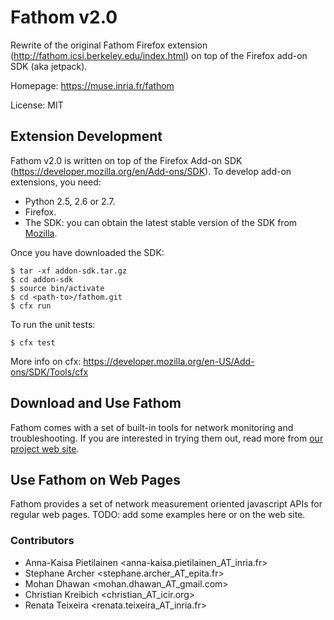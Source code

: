 # Fathom v2.0

Rewrite of the original Fathom Firefox extension (http://fathom.icsi.berkeley.edu/index.html) on top of the Firefox add-on SDK (aka jetpack).

Homepage: https://muse.inria.fr/fathom

License: MIT

## Extension Development

Fathom v2.0 is written on top of the Firefox Add-on SDK (https://developer.mozilla.org/en/Add-ons/SDK). To develop add-on extensions, you need:

- Python 2.5, 2.6 or 2.7.
- Firefox.
- The SDK: you can obtain the latest stable version of the SDK from [Mozilla](https://developer.mozilla.org/en-US/Add-ons/SDK/Tutorials/Installation).

Once you have downloaded the SDK:

```
$ tar -xf addon-sdk.tar.gz
$ cd addon-sdk
$ source bin/activate
$ cd <path-to>/fathom.git
$ cfx run
```

To run the unit tests:

```
$ cfx test
```

More info on cfx: https://developer.mozilla.org/en-US/Add-ons/SDK/Tools/cfx

## Download and Use Fathom

Fathom comes with a set of built-in tools for network monitoring and troubleshooting. If you are interested in trying them out, read more from [our project web site](https://muse.inria.fr/fathom).

## Use Fathom on Web Pages

Fathom provides a set of network measurement oriented javascript APIs for regular web pages. TODO: add some examples here or on the web site.

### Contributors

- Anna-Kaisa Pietilainen <anna-kaisa.pietilainen_AT_inria.fr>
- Stephane Archer <stephane.archer_AT_epita.fr>
- Mohan Dhawan <mohan.dhawan_AT_gmail.com>
- Christian Kreibich <christian_AT_icir.org>
- Renata Teixeira <renata.teixeira_AT_inria.fr>
